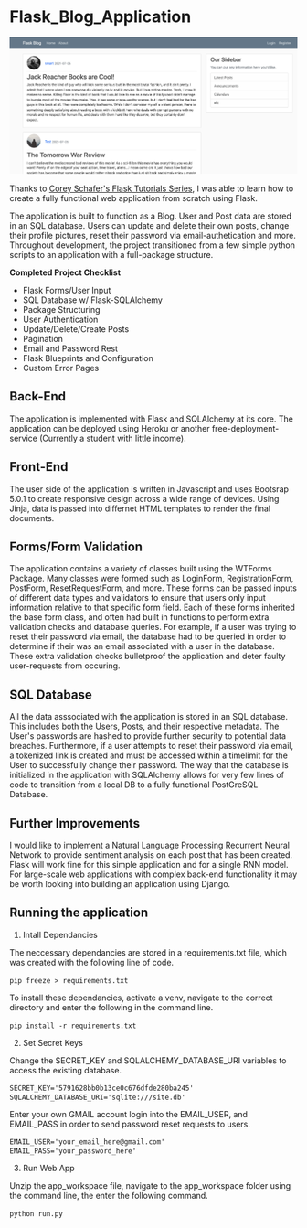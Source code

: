 # Flask_Blog_Application
![Blog Image](https://github.com/brendanartley/Flask_Blog_Application/blob/main/ScreenShot.png)

Thanks to [Corey Schafer's Flask Tutorials Series](https://www.youtube.com/playlist?list=PL-osiE80TeTs4UjLw5MM6OjgkjFeUxCYH), I was able to learn how to create a fully functional web application from scratch using Flask.

The application is built to function as a Blog. User and Post data are stored in an SQL database. Users can update and delete their own posts, change their profile pictures, reset their password via email-authetication and more. Throughout development, the project transitioned from a few simple python scripts to an application with a full-package structure.

__Completed Project Checklist__

- Flask Forms/User Input
- SQL Database w/ Flask-SQLAlchemy
- Package Structuring
- User Authentication
- Update/Delete/Create Posts
- Pagination
- Email and Password Rest
- Flask Blueprints and Configuration
- Custom Error Pages

## Back-End 

The application is implemented with Flask and SQLAlchemy at its core. The application can be deployed using Heroku or another free-deployment-service (Currently a student with little income).

## Front-End

The user side of the application is written in Javascript and uses Bootsrap 5.0.1 to create responsive design across a wide range of devices. Using Jinja, data is passed into differnet HTML templates to render the final documents.

## Forms/Form Validation

The application contains a variety of classes built using the WTForms Package. Many classes were formed such as LoginForm, RegistrationForm, PostForm, ResetRequestForm, and more. These forms can be passed inputs of different data types and validators to ensure that users only input information relative to that specific form field. Each of these forms inherited the base form class, and often had built in functions to perform extra validation checks and database queries. For example, if a user was trying to reset their password via email, the database had to be queried in order to determine if their was an email associated with a user in the database. These extra validation checks bulletproof the application and deter faulty user-requests from occuring.

## SQL Database

All the data asssociated with the application is stored in an SQL database. This includes both the Users, Posts, and their respective metadata. The User's passwords are hashed to provide further security to potential data breaches. Furthermore, if a user attempts to reset their password via email, a tokenized link is created and must be accessed within a timelimit for the User to successfully change their password. The way that the database is initialized in the application with SQLAlchemy allows for very few lines of code to transition from a local DB to a fully functional PostGreSQL Database.

## Further Improvements

I would like to implement a Natural Language Processing Recurrent Neural Network to provide sentiment analysis on each post that has been created. Flask will work fine for this simple application and for a single RNN model. For large-scale web applications with complex back-end functionality it may be worth looking into building an application using Django.

## Running the application

1. Intall Dependancies

The neccessary dependancies are stored in a requirements.txt file, which was created with the following line of code.

`pip freeze > requirements.txt`

To install these dependancies, activate a venv, navigate to the correct directory and enter the following in the command line.

`pip install -r requirements.txt`

2. Set Secret Keys

Change the SECRET_KEY and SQLALCHEMY_DATABASE_URI variables to access the existing database.

```
SECRET_KEY='5791628bb0b13ce0c676dfde280ba245'
SQLALCHEMY_DATABASE_URI='sqlite:///site.db'
```

Enter your own GMAIL account login into the EMAIL_USER, and EMAIL_PASS in order to send password reset requests to users.

```
EMAIL_USER='your_email_here@gmail.com'
EMAIL_PASS='your_password_here'
```


3. Run Web App

Unzip the app_workspace file, navigate to the app_workspace folder using the command line, the enter the following command.

`python run.py`
